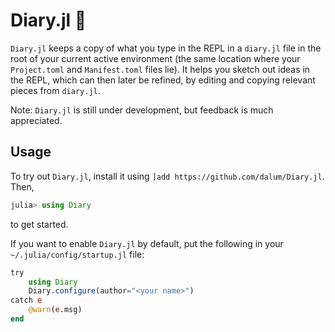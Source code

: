 # Diary.jl 📔

`Diary.jl` keeps a copy of what you type in the REPL in a `diary.jl` file in the root of your current active environment (the same location where your `Project.toml` and `Manifest.toml` files lie).  It helps you sketch out ideas in the REPL, which can then later be refined, by editing and copying relevant pieces from `diary.jl`.

Note: `Diary.jl` is still under development, but feedback is much appreciated.

## Usage

To try out `Diary.jl`, install it using `]add https://github.com/dalum/Diary.jl`. Then,
```julia
julia> using Diary
```
to get started.

If you want to enable `Diary.jl` by default, put the following in your `~/.julia/config/startup.jl` file:
```julia
try
    using Diary
    Diary.configure(author="<your name>")
catch e
    @warn(e.msg)
end
```
